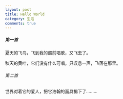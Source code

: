 ```yaml
---
layout: post
title: Hello World
category: 生活
comments: true
---
```



##### 第一首

夏天的飞鸟，飞到我的窗前唱歌，又飞去了。

秋天的黄叶，它们没有什么可唱，只叹息一声，飞落在那里。

###### 第二首

世界对着它的爱人，把它浩翰的面具揭下了.........
